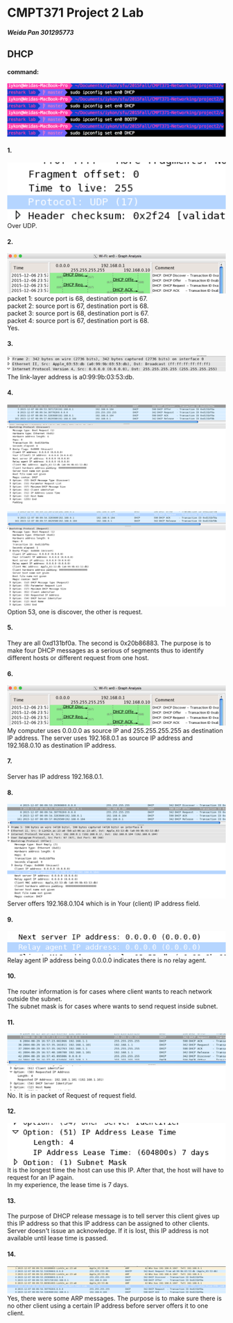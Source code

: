 # CMPT371 Project 2 Lab
##### Weida Pan 301295773
## DHCP
#### command:
![command](dhcp-4.png)
#### 1.
![q1](dhcp-1.png)
Over UDP.
#### 2.
![q2](dhcp-2.png)
packet 1: source port is 68, destination port is 67.<br>
packet 2: source port is 67, destination port is 68.<br>
packet 3: source port is 68, destination port is 67.<br>
packet 4: source port is 67, destination port is 68.<br>
Yes.
#### 3.
![q3](dhcp-5.png)
The link-layer address is a0:99:9b:03:53:db.
#### 4.
![q4](dhcp-6.png)

![q4](dhcp-7.png)
Option 53, one is discover, the other is request.
#### 5.
They are all 0xd131bf0a. The second is 0x20b86883. The purpose is to make four DHCP messages as a serious of segments thus to identify different hosts or different request from one host.
#### 6.
![q6](dhcp-2.png)
My computer uses 0.0.0.0 as source IP and 255.255.255.255 as destination IP address. The server uses 192.168.0.1 as source IP address and 192.168.0.10 as destination IP address.
#### 7.
Server has IP address 192.168.0.1.
#### 8.
![q8](dhcp-8.png)
Server offers 192.168.0.104 which is in Your (client) IP address field.
#### 9.
![q9](dhcp-9.png)
Relay agent IP address being 0.0.0.0 indicates there is no relay agent.
#### 10.
The router information is for cases where client wants to reach network outside the subnet.<br>
The subnet mask is for cases where wants to send request inside subnet.
#### 11.
![q11](dhcp-10.png)
No. It is in packet of Request of request field.
#### 12.
![q12](dhcp-11.png)
It is the longest time the host can use this IP. After that, the host will have to request for an IP again.<br>
In my experience, the lease time is 7 days.
#### 13.
The purpose of DHCP release message is to tell server this client gives up this IP address so that this IP address can be assigned to other clients. Server doesn't issue an acknowledge. If it is lost, this IP address is not available until lease time is passed.
#### 14.
![q14](dhcp-12.png)
Yes, there were some ARP messages. The purpose is to make sure there is no other client using a certain IP address before server offers it to one client.
